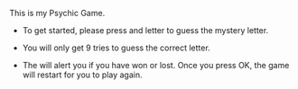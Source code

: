 This is my Psychic Game.

- To get started, please press and letter to guess the mystery letter.

- You will only get 9 tries to guess the correct letter.

- The will alert you if you have won or lost. Once you press OK, the game will restart for you to play again.
